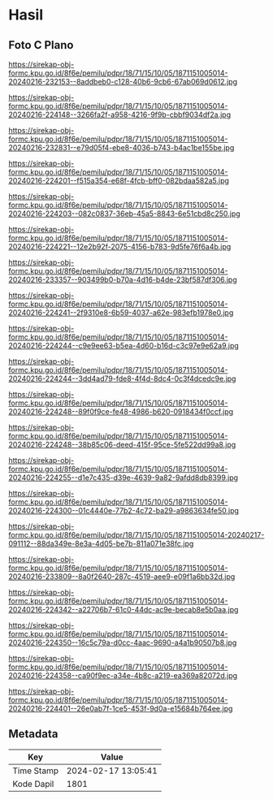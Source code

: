 # Hasil

## Foto C Plano

https://sirekap-obj-formc.kpu.go.id/8f6e/pemilu/pdpr/18/71/15/10/05/1871151005014-20240216-232153--8addbeb0-c128-40b6-9cb6-67ab069d0612.jpg

https://sirekap-obj-formc.kpu.go.id/8f6e/pemilu/pdpr/18/71/15/10/05/1871151005014-20240216-224148--3266fa2f-a958-4216-9f9b-cbbf9034df2a.jpg

https://sirekap-obj-formc.kpu.go.id/8f6e/pemilu/pdpr/18/71/15/10/05/1871151005014-20240216-232831--e79d05f4-ebe8-4036-b743-b4ac1be155be.jpg

https://sirekap-obj-formc.kpu.go.id/8f6e/pemilu/pdpr/18/71/15/10/05/1871151005014-20240216-224201--f515a354-e68f-4fcb-bff0-082bdaa582a5.jpg

https://sirekap-obj-formc.kpu.go.id/8f6e/pemilu/pdpr/18/71/15/10/05/1871151005014-20240216-224203--082c0837-36eb-45a5-8843-6e51cbd8c250.jpg

https://sirekap-obj-formc.kpu.go.id/8f6e/pemilu/pdpr/18/71/15/10/05/1871151005014-20240216-224221--12e2b92f-2075-4156-b783-9d5fe76f6a4b.jpg

https://sirekap-obj-formc.kpu.go.id/8f6e/pemilu/pdpr/18/71/15/10/05/1871151005014-20240216-233357--903499b0-b70a-4d16-b4de-23bf587df306.jpg

https://sirekap-obj-formc.kpu.go.id/8f6e/pemilu/pdpr/18/71/15/10/05/1871151005014-20240216-224241--2f9310e8-6b59-4037-a62e-983efb1978e0.jpg

https://sirekap-obj-formc.kpu.go.id/8f6e/pemilu/pdpr/18/71/15/10/05/1871151005014-20240216-224244--c9e9ee63-b5ea-4d60-b16d-c3c97e9e62a9.jpg

https://sirekap-obj-formc.kpu.go.id/8f6e/pemilu/pdpr/18/71/15/10/05/1871151005014-20240216-224244--3dd4ad79-fde8-4f4d-8dc4-0c3f4dcedc9e.jpg

https://sirekap-obj-formc.kpu.go.id/8f6e/pemilu/pdpr/18/71/15/10/05/1871151005014-20240216-224248--89f0f9ce-fe48-4986-b620-0918434f0ccf.jpg

https://sirekap-obj-formc.kpu.go.id/8f6e/pemilu/pdpr/18/71/15/10/05/1871151005014-20240216-224248--38b85c06-deed-415f-95ce-5fe522dd99a8.jpg

https://sirekap-obj-formc.kpu.go.id/8f6e/pemilu/pdpr/18/71/15/10/05/1871151005014-20240216-224255--d1e7c435-d39e-4639-9a82-9afdd8db8399.jpg

https://sirekap-obj-formc.kpu.go.id/8f6e/pemilu/pdpr/18/71/15/10/05/1871151005014-20240216-224300--01c4440e-77b2-4c72-ba29-a9863634fe50.jpg

https://sirekap-obj-formc.kpu.go.id/8f6e/pemilu/pdpr/18/71/15/10/05/1871151005014-20240217-091112--88da349e-8e3a-4d05-be7b-811a071e38fc.jpg

https://sirekap-obj-formc.kpu.go.id/8f6e/pemilu/pdpr/18/71/15/10/05/1871151005014-20240216-233809--8a0f2640-287c-4519-aee9-e09f1a6bb32d.jpg

https://sirekap-obj-formc.kpu.go.id/8f6e/pemilu/pdpr/18/71/15/10/05/1871151005014-20240216-224342--a22706b7-61c0-44dc-ac9e-becab8e5b0aa.jpg

https://sirekap-obj-formc.kpu.go.id/8f6e/pemilu/pdpr/18/71/15/10/05/1871151005014-20240216-224350--16c5c79a-d0cc-4aac-9690-a4a1b90507b8.jpg

https://sirekap-obj-formc.kpu.go.id/8f6e/pemilu/pdpr/18/71/15/10/05/1871151005014-20240216-224358--ca90f9ec-a34e-4b8c-a219-ea369a82072d.jpg

https://sirekap-obj-formc.kpu.go.id/8f6e/pemilu/pdpr/18/71/15/10/05/1871151005014-20240216-224401--26e0ab7f-1ce5-453f-9d0a-e15684b764ee.jpg


## Metadata

| Key        | Value               |
| ---------- | ------------------- |
| Time Stamp | 2024-02-17 13:05:41 |
| Kode Dapil | 1801                |



